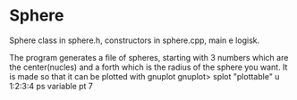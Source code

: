 # Sphere
  Sphere class in sphere.h, constructors in sphere.cpp, main e logisk.

  The program generates a file of spheres, starting with 3 numbers which are the center(nucles) and a forth which is the radius of the sphere you want.
  It is made so that it can be plotted with gnuplot
    gnuplot> splot "plottable" u 1:2:3:4 ps variable pt 7
